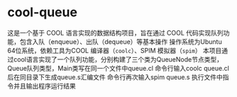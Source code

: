# cool-queue
这是一个基于 COOL 语言实现的数据结构项目，旨在通过 COOL 代码实现队列功能，包含入队（enqueue）、出队（dequeue）等基本操作
操作系统为Ubuntu 64位系统，依赖工具为COOL 编译器（`coolc`）、SPIM 模拟器（`spim`）
本项目通过cool语言实现了一个队列功能，分别构建了三个类为QueueNode节点类型，Queue队列类型，Main类写在同一个文件中queue.cl
命令行输入coolc queue.cl后在同目录下生成queue.s汇编文件
命令行再次输入spim queue.s 执行文件中指令并且输出程序运行结果

